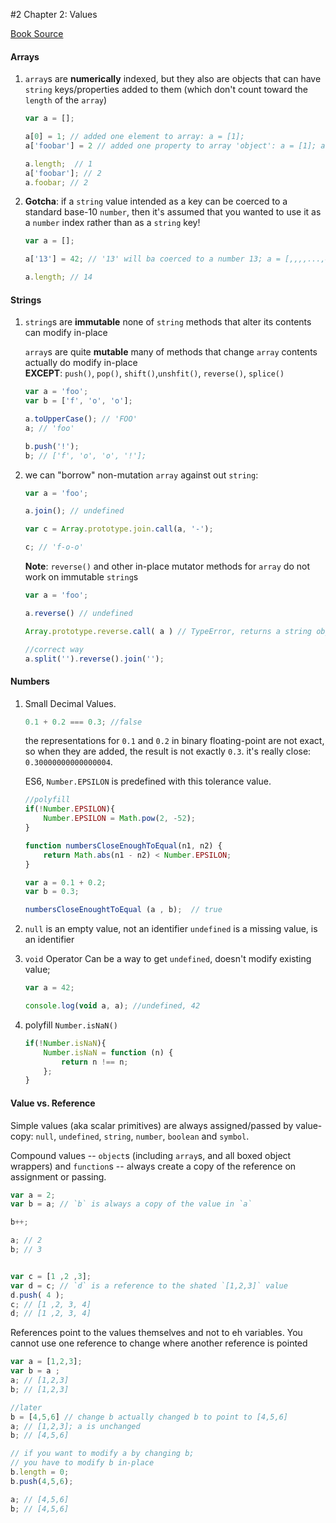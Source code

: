 #2 Chapter 2: Values

[Book Source](https://github.com/getify/You-Dont-Know-JS/blob/master/types%20%26%20grammar/ch2.md)

#### Arrays

1. `array`s are **numerically** indexed, but they also are objects that can have `string` keys/properties added to them (which don't count toward the `length` of the `array`)

	```javascript
	var a = [];

	a[0] = 1; // added one element to array: a = [1];
	a['foobar'] = 2 // added one property to array 'object': a = [1]; a.foobar = 2;

	a.length;  // 1
	a['foobar']; // 2
	a.foobar; // 2
	```

2. **Gotcha**: if a `string` value intended as a key can be coerced to a standard base-10 `number`, then it's assumed that you wanted to use it as a `number` index rather than as a `string` key!

	```javascript
	var a = [];

	a['13'] = 42; // '13' will ba coerced to a number 13; a = [,,,,...,42];

	a.length; // 14
	```

#### Strings

1. `string`s are **immutable**
		none of `string` methods that alter its contents can modify in-place

	`array`s are quite **mutable** 
	many of methods that change `array` contents actually do modify in-place	
	**EXCEPT**: `push()`, `pop()`, `shift()`,`unshfit()`, `reverse()`, `splice()`

	```javascript
	var a = 'foo';
	var b = ['f', 'o', 'o'];

	a.toUpperCase(); // 'FOO'
	a; // 'foo'

	b.push('!');
	b; // ['f', 'o', 'o', '!'];
	```

2. we can "borrow" non-mutation `array` against out `string`:

	```javascript
	var a = 'foo';

	a.join(); // undefined

	var c = Array.prototype.join.call(a, '-');

	c; // 'f-o-o'
	```

	**Note**: `reverse()` and other in-place mutator methods for `array` do not work on immutable `string`s

	```javascript
	var a = 'foo';

	a.reverse() // undefined

	Array.prototype.reverse.call( a ) // TypeError, returns a string object wrapper

	//correct way
	a.split('').reverse().join('');
	```

#### Numbers

1. Small Decimal Values.

	```javascript
	0.1 + 0.2 === 0.3; //false
	```

	the representations for `0.1` and `0.2` in binary floating-point are not exact, so when they are added, the result is not exactly `0.3`. it's really close: `0.30000000000000004`.

	ES6, `Number.EPSILON` is predefined with this tolerance value.

	```javascript
	//polyfill
	if(!Number.EPSILON){
		Number.EPSILON = Math.pow(2, -52);
	}

	function numbersCloseEnoughToEqual(n1, n2) {
		return Math.abs(n1 - n2) < Number.EPSILON;
	}

	var a = 0.1 + 0.2;
	var b = 0.3;

	numbersCloseEnoughtToEqual (a , b);  // true
	```

2. `null` is an empty value, not an identifier
	`undefined` is a missing value, is an identifier

3. `void` Operator
	Can be a way to get `undefined`, doesn't modify existing value;

	```javascript
	var a = 42;

	console.log(void a, a); //undefined, 42
	```

4. polyfill `Number.isNaN()`

	```javascript
	if(!Number.isNaN){
		Number.isNaN = function (n) {
			return n !== n;
		};
	}
	```

#### Value vs. Reference

Simple values (aka scalar primitives) are always assigned/passed by value-copy: `null`, `undefined`, `string`, `number`, `boolean` and `symbol`.

Compound values -- `object`s (including `array`s, and all boxed object wrappers) and `function`s -- always create a copy of the reference on assignment or passing.

```javascript
var a = 2;
var b = a; // `b` is always a copy of the value in `a`

b++;

a; // 2
b; // 3


var c = [1 ,2 ,3];
var d = c; // `d` is a reference to the shated `[1,2,3]` value
d.push( 4 );
c; // [1 ,2, 3, 4]
d; // [1 ,2, 3, 4]
```

References point to the values themselves and not to eh variables.
You cannot use one reference to change where another reference is pointed

```javascript
var a = [1,2,3];
var b = a ;
a; // [1,2,3]
b; // [1,2,3]

//later
b = [4,5,6] // change b actually changed b to point to [4,5,6]
a; // [1,2,3]; a is unchanged
b; // [4,5,6]

// if you want to modify a by changing b;
// you have to modify b in-place
b.length = 0;
b.push(4,5,6);

a; // [4,5,6]
b; // [4,5,6]
```













